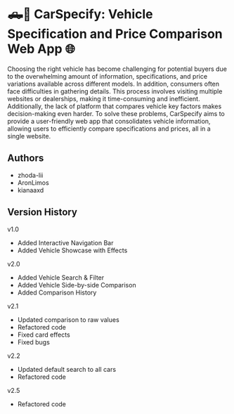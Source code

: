 # 🛻🔎 CarSpecify: Vehicle Specification and Price Comparison Web App 🌐

Choosing the right vehicle has become challenging for potential buyers due to the overwhelming amount of information, specifications, and price variations available across different models. In addition, consumers often face difficulties in gathering details. This process involves visiting multiple websites or dealerships, making it time-consuming and inefficient. Additionally, the lack of platform that compares vehicle key factors makes decision-making even harder. To solve these problems, CarSpecify aims to provide a user-friendly web app that consolidates vehicle information, allowing users to efficiently compare specifications and prices, all in a single website.

## Authors

- zhoda-lii
- AronLimos
- kianaaxd

## Version History

v1.0
   - Added Interactive Navigation Bar
   - Added Vehicle Showcase with Effects 

v2.0
   - Added Vehicle Search & Filter
   - Added Vehicle Side-by-side Comparison
   - Added Comparison History

v2.1
   - Updated comparison to raw values
   - Refactored code
   - Fixed card effects
   - Fixed bugs

v2.2
   - Updated default search to all cars
   - Refactored code

v2.5
   - Refactored code
